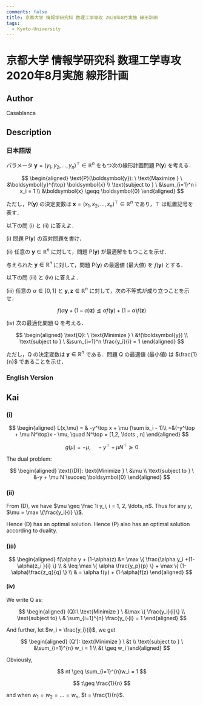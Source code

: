 ```yaml
---
comments: false
title: 京都大学 情報学研究科 数理工学専攻 2020年8月実施 線形計画
tags:
  - Kyoto-University
---
```

# 京都大学 情報学研究科 数理工学専攻 2020年8月実施 線形計画

## **Author**
Casablanca

## **Description**
### 日本語版
パラメータ $\boldsymbol{y} = (y_1, y_2, \ldots, y_n)^{\top} \in \mathbb{R}^n$ をもつ次の線形計画問題 $\text{P}(\boldsymbol{y})$ を考える．

$$
\begin{aligned}
\text{P}(\boldsymbol{y}): \ \text{Maximize } \ &\boldsymbol{y}^{\top} \boldsymbol{x} \\
\text{subject to } \ &\sum_{i=1}^n i x_i = 1 \\
&\boldsymbol{x} \geqq \boldsymbol{0}
\end{aligned}
$$

ただし，$\text{P}(\boldsymbol{y})$ の決定変数は $\boldsymbol{x} = (x_1, x_2, \ldots, x_n)^{\top} \in \mathbb{R}^n$ であり，$\top$ は転置記号を表す．

以下の問 (i) と (ii) に答えよ．

(i) 問題 $\text{P}(\boldsymbol{y})$  の双対問題を書け．

(ii) 任意の $\boldsymbol{y} \in \mathbb{R}^n$ に対して，問題 $\text{P}(\boldsymbol{y})$ が最適解をもつことを示せ．

与えられた  $\boldsymbol{y} \in \mathbb{R}^n$ に対して，問題 $\text{P}(\boldsymbol{y})$ の最適値 (最大値) を $f(\boldsymbol{y})$ とする．

以下の問 (iii) と (iv) に答えよ．

(iii) 任意の $\alpha \in [0, 1]$ と $\boldsymbol{y}, \boldsymbol{z} \in \mathbb{R}^n$ に対して，次の不等式が成り立つことを示せ．

$$
f(\alpha \boldsymbol{y} + (1 - \alpha) \boldsymbol{z}) \leqq \alpha f(\boldsymbol{y}) + (1 - \alpha) f(\boldsymbol{z})
$$

(iv) 次の最適化問題 Q を考える．

$$
\begin{aligned}
\text{Q}: \ \text{Minimize } \ &f(\boldsymbol{y}) \\
\text{subject to } \ &\sum_{i=1}^n \frac{y_i}{i} = 1
\end{aligned}
$$

ただし，Q の決定変数は $\boldsymbol{y} \in \mathbb{R}^n$ である．問題 Q の最適値 (最小値) は $\frac{1}{n}$ であることを示せ．

### English Version


## **Kai**
### (i)

$$
\begin{aligned}
L(x,\mu) = & -y^\top x + \mu (\sum ix_i - 1)\\
=&(-y^\top + \mu N^\top)x - \mu, \quad N^\top = [1,2, \ldots , n]
\end{aligned}
$$

$$
g(\mu) = -\mu, \quad -y^\top + \mu N^\top \succeq 0
$$

The dual problem:

$$
\begin{aligned}
\text{(D)}: \text{Minimize } \ &\mu \\
\text{subject to } \ &-y + \mu N \succeq \boldsymbol{0}
\end{aligned}
$$

### (ii)
From (D), we have $\mu \geq \frac 1i y_i, i = 1, 2, \ldots, n$.
Thus for any $y$, $\mu = \max \{\frac{y_i}{i} \}$.

Hence (D) has an optimal solution. Hence (P) also has an optimal solution according to duality.

### (iii)

$$
\begin{aligned}
f(\alpha y + (1-\alpha)z) &= \max \{ \frac{\alpha y_i +(1-\alpha)z_i }{i} \} \\
& \leq \max \{ \alpha \frac{y_p}{p} \} + \max \{ (1-\alpha)\frac{z_q}{q} \} \\
& = \alpha f(y) + (1-\alpha)f(z)
\end{aligned}
$$

#### (iv)
We write Q as:

$$
\begin{aligned}
(Q):\ \text{Minimize } \ &\max \{ \frac{y_i}{i}\} \\
\text{subject to} \ & \sum_{i=1}^{n} \frac{y_i}{i} = 1
\end{aligned}
$$

And further, let $w_i = \frac{y_i}{i}$, we get

$$
\begin{aligned}
(Q'): \text{Minimize } \ &t \\
\text{subject to } \ &\sum_{i=1}^{n} w_i = 1 \\
&t \geq w_i
\end{aligned}
$$

Obviously,

$$
nt \geq \sum_{i=1}^{n}w_i = 1
$$

$$
t\geq \frac{1}{n}
$$

and when $w_1 = w_2 = \ldots = w_n$, $t = \frac{1}{n}$.
